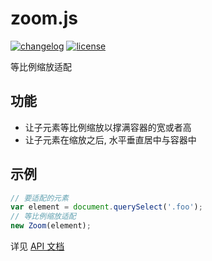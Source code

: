 # zoom.js

[![changelog][changelog-image]][changelog-url] [![license][license-image]][license-url]

[license-image]: https://img.shields.io/github/license/ufologist/zoom.svg
[license-url]: https://github.com/ufologist/zoom/blob/master/LICENSE
[changelog-image]: https://img.shields.io/badge/CHANGE-LOG-blue.svg?style=flat-square
[changelog-url]: https://github.com/ufologist/zoom/blob/master/CHANGELOG.md

等比例缩放适配

## 功能

* 让子元素等比例缩放以撑满容器的宽或者高
* 让子元素在缩放之后, 水平垂直居中与容器中

## 示例

```javascript
// 要适配的元素
var element = document.querySelect('.foo');
// 等比例缩放适配
new Zoom(element);
```

详见 [API 文档](https://doc.esdoc.org/github.com/ufologist/zoom)